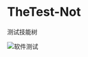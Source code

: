 # TheTest-Not
测试技能树

![软件测试](https://github.com/user-attachments/assets/e308ae23-3782-4dc6-91fe-63d54f73fa04)

